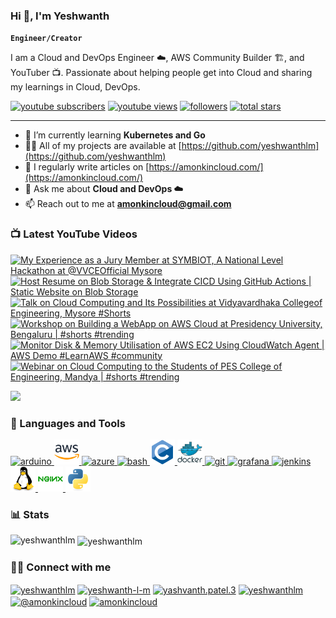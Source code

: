 ### Hi 👋, I'm Yeshwanth

**`Engineer/Creator`**

I am a Cloud and DevOps Engineer ☁️, AWS Community Builder 🏗️, and YouTuber 📺. Passionate about helping people get into Cloud and sharing my learnings in Cloud, DevOps.

   <p align="left">
      <a href="https://www.youtube.com/c/amonkincloud?sub_confirmation=1">
         <img alt="youtube subscribers" title="Subscribe to my YouTube channel" src="https://custom-icon-badges.demolab.com/youtube/channel/subscribers/UCwhERUcuzUCwr8x8mQ8zrcw?color=%23E05D44&label=SUBSCRIBE&logo=video&logoColor=white&style=for-the-badge&labelColor=CE4630"/></a> 
      <a href="https://www.youtube.com/c/amonkincloud">
         <img alt="youtube views" title="YouTube views" src="https://custom-icon-badges.demolab.com/youtube/channel/views/UCwhERUcuzUCwr8x8mQ8zrcw?color=%23E1AD0E&logo=eye&logoColor=white&style=for-the-badge&labelColor=C79600"/></a> 
      <a href="https://github.com/yeshwanthlm?tab=followers">
         <img alt="followers" title="Follow me on Github" src="https://custom-icon-badges.demolab.com/github/followers/yeshwanthlm?color=236ad3&labelColor=1155ba&style=for-the-badge&logo=person-add&label=Follow&logoColor=white"/></a>
      <a href="https://github.com/yeshwanthlm?tab=repositories&sort=stargazers">
         <img alt="total stars" title="Total stars on GitHub" src="https://custom-icon-badges.demolab.com/github/stars/yeshwanthlm?color=55960c&style=for-the-badge&labelColor=488207&logo=star"/></a>
   </p>

---

- 🌱 I’m currently learning **Kubernetes and Go**
- 👨‍💻 All of my projects are available at [https://github.com/yeshwanthlm](https://github.com/yeshwanthlm)
- 📝 I regularly write articles on [https://amonkincloud.com/](https://amonkincloud.com/)
- 💬 Ask me about **Cloud and DevOps ☁️**
- 📫 Reach out to me at **amonkincloud@gmail.com**


### 📺 Latest YouTube Videos

<!-- BEGIN YOUTUBE-CARDS -->
[![My Experience as a Jury Member at SYMBIOT, A National Level Hackathon at @VVCEOfficial Mysore](https://ytcards.demolab.com/?id=PfZa8R1ROjA&title=My+Experience+as+a+Jury+Member+at+SYMBIOT%2C+A+National+Level+Hackathon+at+%40VVCEOfficial+Mysore&lang=en&timestamp=1683450129&background_color=%230d1117&title_color=%23ffffff&stats_color=%23dedede&width=250 "My Experience as a Jury Member at SYMBIOT, A National Level Hackathon at @VVCEOfficial Mysore")](https://www.youtube.com/watch?v=PfZa8R1ROjA)
[![Host Resume on Blob Storage & Integrate CICD Using GitHub Actions | Static Website on Blob Storage](https://ytcards.demolab.com/?id=hL0HiIctbgs&title=Host+Resume+on+Blob+Storage+%26+Integrate+CICD+Using+GitHub+Actions+%7C+Static+Website+on+Blob+Storage&lang=en&timestamp=1683289819&background_color=%230d1117&title_color=%23ffffff&stats_color=%23dedede&width=250 "Host Resume on Blob Storage & Integrate CICD Using GitHub Actions | Static Website on Blob Storage")](https://www.youtube.com/watch?v=hL0HiIctbgs)
[![Talk on Cloud Computing and Its Possibilities at Vidyavardhaka Collegeof Engineering, Mysore #Shorts](https://ytcards.demolab.com/?id=uzPHLjzFuJk&title=Talk+on+Cloud+Computing+and+Its+Possibilities+at+Vidyavardhaka+Collegeof+Engineering%2C+Mysore+%23Shorts&lang=en&timestamp=1683171030&background_color=%230d1117&title_color=%23ffffff&stats_color=%23dedede&width=250 "Talk on Cloud Computing and Its Possibilities at Vidyavardhaka Collegeof Engineering, Mysore #Shorts")](https://www.youtube.com/watch?v=uzPHLjzFuJk)
[![Workshop on Building a WebApp on AWS Cloud at Presidency University, Bengaluru | #shorts #trending](https://ytcards.demolab.com/?id=PoeGPVZyrAk&title=Workshop+on+Building+a+WebApp+on+AWS+Cloud+at+Presidency+University%2C+Bengaluru+%7C+%23shorts+%23trending&lang=en&timestamp=1683117011&background_color=%230d1117&title_color=%23ffffff&stats_color=%23dedede&width=250 "Workshop on Building a WebApp on AWS Cloud at Presidency University, Bengaluru | #shorts #trending")](https://www.youtube.com/watch?v=PoeGPVZyrAk)
[![Monitor Disk & Memory Utilisation of AWS EC2 Using CloudWatch Agent | AWS Demo #LearnAWS #community](https://ytcards.demolab.com/?id=OphBekkv7Fo&title=Monitor+Disk+%26+Memory+Utilisation+of+AWS+EC2+Using+CloudWatch+Agent+%7C+AWS+Demo+%23LearnAWS+%23community&lang=en&timestamp=1683030609&background_color=%230d1117&title_color=%23ffffff&stats_color=%23dedede&width=250 "Monitor Disk & Memory Utilisation of AWS EC2 Using CloudWatch Agent | AWS Demo #LearnAWS #community")](https://www.youtube.com/watch?v=OphBekkv7Fo)
[![Webinar on Cloud Computing to the Students of PES College of Engineering, Mandya | #shorts #trending](https://ytcards.demolab.com/?id=-3i7BHL8-hc&title=Webinar+on+Cloud+Computing+to+the+Students+of+PES+College+of+Engineering%2C+Mandya+%7C+%23shorts+%23trending&lang=en&timestamp=1682911800&background_color=%230d1117&title_color=%23ffffff&stats_color=%23dedede&width=250 "Webinar on Cloud Computing to the Students of PES College of Engineering, Mandya | #shorts #trending")](https://www.youtube.com/watch?v=-3i7BHL8-hc)
<!-- END YOUTUBE-CARDS -->

[<img src="https://custom-icon-badges.demolab.com/badge/-Subscribe%20For%20More-red?style=for-the-badge&logo=video&logoColor=white"/>](https://www.youtube.com/c/amonkincloud?sub_confirmation=1)

### 🧰 Languages and Tools

<p align="left"> <a href="https://www.arduino.cc/" target="_blank" rel="noreferrer"> <img src="https://cdn.worldvectorlogo.com/logos/arduino-1.svg" alt="arduino" width="40" height="40"/> </a> <a href="https://aws.amazon.com" target="_blank" rel="noreferrer"> <img src="https://raw.githubusercontent.com/devicons/devicon/master/icons/amazonwebservices/amazonwebservices-original-wordmark.svg" alt="aws" width="40" height="40"/> </a> <a href="https://azure.microsoft.com/en-in/" target="_blank" rel="noreferrer"> <img src="https://www.vectorlogo.zone/logos/microsoft_azure/microsoft_azure-icon.svg" alt="azure" width="40" height="40"/> </a> <a href="https://www.gnu.org/software/bash/" target="_blank" rel="noreferrer"> <img src="https://www.vectorlogo.zone/logos/gnu_bash/gnu_bash-icon.svg" alt="bash" width="40" height="40"/> </a> <a href="https://www.cprogramming.com/" target="_blank" rel="noreferrer"> <img src="https://raw.githubusercontent.com/devicons/devicon/master/icons/c/c-original.svg" alt="c" width="40" height="40"/> </a> <a href="https://www.docker.com/" target="_blank" rel="noreferrer"> <img src="https://raw.githubusercontent.com/devicons/devicon/master/icons/docker/docker-original-wordmark.svg" alt="docker" width="40" height="40"/> </a> <a href="https://git-scm.com/" target="_blank" rel="noreferrer"> <img src="https://www.vectorlogo.zone/logos/git-scm/git-scm-icon.svg" alt="git" width="40" height="40"/> </a> <a href="https://grafana.com" target="_blank" rel="noreferrer"> <img src="https://www.vectorlogo.zone/logos/grafana/grafana-icon.svg" alt="grafana" width="40" height="40"/> </a> <a href="https://www.jenkins.io" target="_blank" rel="noreferrer"> <img src="https://www.vectorlogo.zone/logos/jenkins/jenkins-icon.svg" alt="jenkins" width="40" height="40"/> </a> <a href="https://www.linux.org/" target="_blank" rel="noreferrer"> <img src="https://raw.githubusercontent.com/devicons/devicon/master/icons/linux/linux-original.svg" alt="linux" width="40" height="40"/> </a> <a href="https://www.nginx.com" target="_blank" rel="noreferrer"> <img src="https://raw.githubusercontent.com/devicons/devicon/master/icons/nginx/nginx-original.svg" alt="nginx" width="40" height="40"/> </a> <a href="https://www.python.org" target="_blank" rel="noreferrer"> <img src="https://raw.githubusercontent.com/devicons/devicon/master/icons/python/python-original.svg" alt="python" width="40" height="40"/> </a> </p>

### 📊 Stats
<p><img align="left" src="https://github-readme-stats.vercel.app/api/top-langs?username=yeshwanthlm&show_icons=true&locale=en&layout=compact" alt="yeshwanthlm" /></p>

<p>&nbsp;<img align="center" src="https://github-readme-stats.vercel.app/api?username=yeshwanthlm&show_icons=true&locale=en" alt="yeshwanthlm" /></p>

### 🏄‍♂️ Connect with me
   <p align="left">
   <a href="https://dev.to/yeshwanthlm" target="blank"><img align="center" src="https://raw.githubusercontent.com/rahuldkjain/github-profile-readme-generator/master/src/images/icons/Social/devto.svg" alt="yeshwanthlm" height="30" width="40" /></a>
   <a href="https://linkedin.com/in/yeshwanth-l-m" target="blank"><img align="center" src="https://raw.githubusercontent.com/rahuldkjain/github-profile-readme-generator/master/src/images/icons/Social/linked-in-alt.svg" alt="yeshwanth-l-m" height="30" width="40" /></a>
   <a href="https://fb.com/yashvanth.patel.3" target="blank"><img align="center" src="https://raw.githubusercontent.com/rahuldkjain/github-profile-readme-generator/master/src/images/icons/Social/facebook.svg" alt="yashvanth.patel.3" height="30" width="40" /></a>
   <a href="https://instagram.com/yeshwanthlm" target="blank"><img align="center" src="https://raw.githubusercontent.com/rahuldkjain/github-profile-readme-generator/master/src/images/icons/Social/instagram.svg" alt="yeshwanthlm" height="30" width="40" /></a>
   <a href="https://hashnode.com/@amonkincloud" target="blank"><img align="center" src="https://raw.githubusercontent.com/rahuldkjain/github-profile-readme-generator/master/src/images/icons/Social/hashnode.svg" alt="@amonkincloud" height="30" width="40" /></a>
   <a href="https://www.youtube.com/c/amonkincloud" target="blank"><img align="center" src="https://raw.githubusercontent.com/rahuldkjain/github-profile-readme-generator/master/src/images/icons/Social/youtube.svg" alt="amonkincloud" height="30" width="40" /></a>
   </p>
